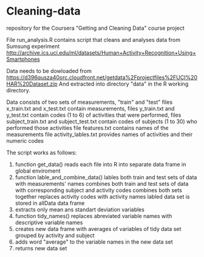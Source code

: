 # Cleaning-data
repository for the Coursera "Getting and Cleaning Data" course project

File run_analysis.R contains script that cleans and analyses data from Sumsung experiment
http://archive.ics.uci.edu/ml/datasets/Human+Activity+Recognition+Using+Smartphones

Data needs to be dowloaded from https://d396qusza40orc.cloudfront.net/getdata%2Fprojectfiles%2FUCI%20HAR%20Dataset.zip
And extracted into directory "data" in the R working directory.

Data consists of two sets of measurements, "train" and "test" 
files x_train.txt and x_test.txt contain measurements,
files y_train.txt and y_test.txt contain codes (1 to 6) of activities that were performed,
files subject_train.txt and subject_test.txt contain codes of subjects (1 to 30) who performed those activities
file features.txt contains names of the measurements
file activity_lables.txt provides names of activities and their numeric codes

The script works as follows:

1. function get_data() reads each file into R into separate data frame in global enviroment
2. function lable_and_combine_data() lables both train and test sets of data with measurements' names
    combines both train and test sets of data with corresponding subject and activity codes
    combines both sets together
    replaces activity codes with activity names
    labled data set is stored in allData data frame
4. extracts only mean ans standart deviation variables
5. function tidy_names() replaces abreviated variable names with descriptive variable names
6. creates new data frame with averages of variables of tidy data set grouped by activity and subject
7. adds word "average" to the variable names in the new data set
8. returns new data set


